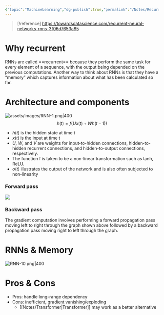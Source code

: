 ```yaml
---
{"topic":"MachineLearning","dg-publish":true,"permalink":"/Notes/Recurrent Neural Networks/","dgPassFrontmatter":true,"noteIcon":""}
---
```



>[!reference]
>https://towardsdatascience.com/recurrent-neural-networks-rnns-3f06d7653a85
# Why recurrent
RNNs are called ==recurrent== because they perform the same task for every element of a sequence, with the output being depended on the previous computations. 
Another way to think about RNNs is that they have a “memory” which captures information about what has been calculated so far.

# Architecture and components 
![assets/images/RNN-1.png|400](/img/user/assets/images/RNN-1.png)
$$h(t)=f(Ux(t)+Wh(t−1))$$
- $h(t)$ is the hidden state at time t
- $x(t)$ is the input at time t
- $U$, $W$, and $V$ are weights for input-to-hidden connections, hidden-to-hidden recurrent connections, and hidden-to-output connections, respectively.
- The function f is taken to be a non-linear transformation such as tanh, ReLU.
- $o(t)$ illustrates the output of the network and is also often subjected to non-linearity

### Forward pass
![](/img/user/assets/images/RNN-2.png)

### Backward pass
The gradient computation involves performing a forward propagation pass moving left to right through the graph shown above followed by a backward propagation pass moving right to left through the graph. 

# RNNs & Memory

![RNN-10.png|400](/img/user/assets/images/RNN-10.png)

# Pros & Cons
- Pros: handle long-range dependency
- Cons: inefficient, gradient vanishing/exploding
	- [[Notes/Transformer\|Transformer]] may work as a better alternative
